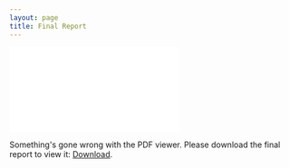 ```yaml
---
layout: page
title: Final Report
---
```


<object data="FinalReport.pdf" type="application/pdf" width="700px" height="1000px">
    <embed src="FinalReport.pdf">
        <p>Something's gone wrong with the PDF viewer. Please download the final report to view it: <a href="FinalReport.pdf">Download</a>.</p>
    </embed>
</object>
